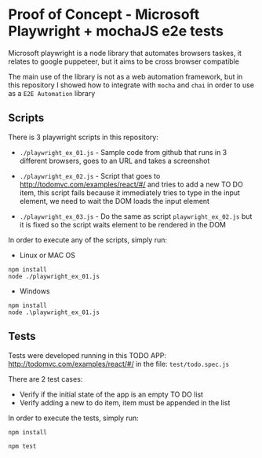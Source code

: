 # Proof of Concept - Microsoft Playwright + mochaJS e2e tests

Microsoft playwright is a node library that automates browsers taskes, it relates to google puppeteer, but it aims to be cross browser compatible

The main use of the library is not as a web automation framework, but in this repository I showed how to integrate with `mocha` and `chai` in order to use as a `E2E Automation` library

## Scripts

There is 3 playwright scripts in this repository:


* `./playwright_ex_01.js` - Sample code from github that runs in 3 different browsers, goes to an URL and takes a screenshot

* `./playwright_ex_02.js` - Script that goes to http://todomvc.com/examples/react/#/ and tries to add a new TO DO item, this script fails because it immediately tries to type in the input element, we need to wait the DOM loads the input element

* `./playwright_ex_03.js` - Do the same as script `playwright_ex_02.js` but it is fixed so the script waits element to be rendered in the DOM

In order to execute any of the scripts, simply run:

* Linux or MAC OS
```
npm install
node ./playwright_ex_01.js 
```

* Windows
```
npm install
node .\playwright_ex_01.js 
```

## Tests

Tests were developed running in this TODO APP: http://todomvc.com/examples/react/#/ in the file: `test/todo.spec.js`

There are 2 test cases:
* Verify if the initial state of the app is an empty TO DO list
* Verify adding a new to do item, item must be appended in the list

In order to execute the tests, simply run:

```
npm install
```

```
npm test
```
